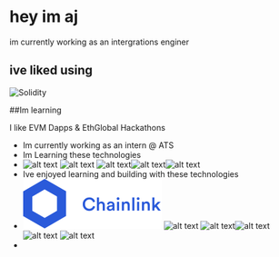 # hey im aj 
im currently working as an intergrations enginer 

## ive liked using 
![Solidity](https://img.shields.io/badge/Solidity-%23363636.svg?style=for-the-badge&logo=solidity&logoColor=white) 


##Im learning 











I like EVM Dapps & EthGlobal Hackathons
- Im currently working as an intern @ ATS
- Im Learning these technologies 
- ![alt text](https://github.com/rahul-jha98/README_icons/blob/main/language_and_tools/square/tensorflow/tensorflow.svg) ![alt text](https://github.com/rahul-jha98/README_icons/blob/main/language_and_tools/square/azure/azure.svg) ![alt text](https://github.com/rahul-jha98/README_icons/blob/main/language_and_tools/square/docker/docker.svg)![alt text](https://github.com/rahul-jha98/README_icons/blob/main/language_and_tools/square/kubernetes/kubernetes.svg)![alt text](https://github.com/rahul-jha98/README_icons/blob/main/language_and_tools/square/angular/angular.svg)
- Ive enjoyed learning and building with these technologies 
- ![alt text](https://github.com/ethglobal/sponsor-logos/blob/master/chainlink.svg) ![alt text](https://github.com/rahul-jha98/README_icons/blob/main/language_and_tools/square/html/html.svg) ![alt text](https://github.com/rahul-jha98/README_icons/blob/main/language_and_tools/square/css/css.svg)![alt text](https://github.com/rahul-jha98/README_icons/blob/main/language_and_tools/square/c%2B%2B/c%2B%2B.svg) ![alt text](https://github.com/rahul-jha98/README_icons/blob/main/language_and_tools/square/node/node.svg) ![alt text](https://github.com/rahul-jha98/README_icons/blob/main/language_and_tools/square/typescript/typescript.svg)
- 

